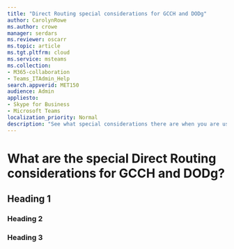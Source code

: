 ```yaml
---
title: "Direct Routing special considerations for GCCH and DODg"
author: CarolynRowe
ms.author: crowe
manager: serdars
ms.reviewer: oscarr
ms.topic: article
ms.tgt.pltfrm: cloud
ms.service: msteams
ms.collection: 
- M365-collaboration
- Teams_ITAdmin_Help
search.appverid: MET150
audience: Admin
appliesto:
- Skype for Business 
- Microsoft Teams
localization_priority: Normal
description: "See what special considerations there are when you are using Direct Routing in an GCCH and DODg environments."
---
```


# What are the special Direct Routing considerations for GCCH and DODg?
<Introduction here.>

## Heading 1

### Heading 2

### Heading 3